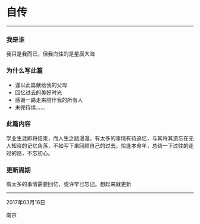 # 自传

---


### 我是谁
我只是我而已，但我向往的是星辰大海

### 为什么写此篇
- 谨以此篇献给我的父母
- 回忆过去的美好时光
- 感谢一路走来陪伴我的所有人
- 未完待续......

### 此篇内容
学业生涯即将结束，而人生之路漫漫。有太多的事情有待追忆，与其将其遗忘在无人知晓的记忆角落，不如写下来回顾自己的过去。恰逢本命年，总结一下过往的走过的路，不忘初心。

### 更新周期
有太多的事情需要回忆，或许早已忘记。想起来就更新

---
2017年03月16日

南京